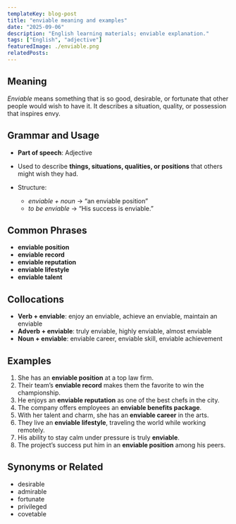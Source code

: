 ```yaml
---
templateKey: blog-post
title: "enviable meaning and examples"
date: "2025-09-06"
description: "English learning materials; enviable explanation."
tags: ["English", "adjective"]
featuredImage: ./enviable.png
relatedPosts:
---
```


## Meaning

_Enviable_ means something that is so good, desirable, or fortunate that other people would wish to have it. It describes a situation, quality, or possession that inspires envy.

## Grammar and Usage

- **Part of speech**: Adjective
- Used to describe **things, situations, qualities, or positions** that others might wish they had.
- Structure:

  - _enviable + noun_ → “an enviable position”
  - _to be enviable_ → “His success is enviable.”

## Common Phrases

- **enviable position**
- **enviable record**
- **enviable reputation**
- **enviable lifestyle**
- **enviable talent**

## Collocations

- **Verb + enviable**: enjoy an enviable, achieve an enviable, maintain an enviable
- **Adverb + enviable**: truly enviable, highly enviable, almost enviable
- **Noun + enviable**: enviable career, enviable skill, enviable achievement

## Examples

1. She has an **enviable position** at a top law firm.
2. Their team’s **enviable record** makes them the favorite to win the championship.
3. He enjoys an **enviable reputation** as one of the best chefs in the city.
4. The company offers employees an **enviable benefits package**.
5. With her talent and charm, she has an **enviable career** in the arts.
6. They live an **enviable lifestyle**, traveling the world while working remotely.
7. His ability to stay calm under pressure is truly **enviable**.
8. The project’s success put him in an **enviable position** among his peers.

## Synonyms or Related

- desirable
- admirable
- fortunate
- privileged
- covetable
